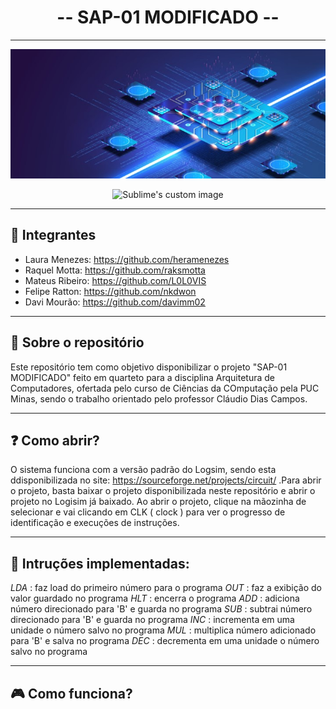 <h1 align="center"> -- SAP-01 MODIFICADO -- </h1>

---

![imagem representativa projeto logisim](https://github.com/heramenezes/SAP01-MOD/blob/main/imgs/computer_architecture.jpg)


<p align="center">
  <img src="https://github.com/waldyr/Sublime-Installer/blob/master/sublime_text.png?raw=true" alt="Sublime's custom image"/>
</p>


---

## 👤 Integrantes

 - Laura Menezes: https://github.com/heramenezes
 - Raquel Motta: https://github.com/raksmotta
 - Mateus Ribeiro: https://github.com/L0L0VIS
 - Felipe Ratton: https://github.com/nkdwon
 - Davi Mourão: https://github.com/davimm02

---

## 📑 Sobre o repositório

Este repositório tem como objetivo disponibilizar o projeto "SAP-01 MODIFICADO" feito em quarteto para a disciplina Arquitetura de Computadores, ofertada pelo curso de Ciências da COmputação pela PUC Minas, sendo o trabalho orientado pelo professor Cláudio Dias Campos.

---

## ❓ Como abrir?

O sistema funciona com a versão padrão do Logsim, sendo esta ddisponibilizada no site: https://sourceforge.net/projects/circuit/ .Para abrir o projeto, basta baixar o projeto disponibilizada neste repositório e abrir o projeto no Logisim já baixado. Ao abrir o projeto, clique na mãozinha de selecionar e vai clicando em CLK ( clock ) para ver o progresso de identificação e execuções de instruções.

---
## 📖 Intruções implementadas:
*LDA* : faz load do primeiro número para o programa
*OUT* : faz a exibição do valor guardado no programa
*HLT* : encerra o programa
*ADD* : adiciona número direcionado para 'B' e guarda no programa
*SUB* : subtrai número direcionado para 'B' e guarda no programa
*INC* : incrementa em uma unidade o número salvo no programa 
*MUL* : multiplica número adicionado para 'B' e salva no programa
*DEC* : decrementa em uma unidade o número salvo no programa

---
## 🎮 Como funciona?


